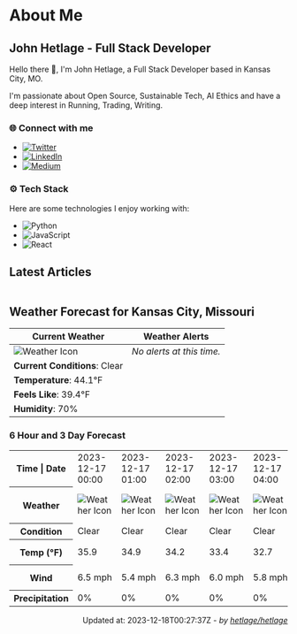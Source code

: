 # About Me

## John Hetlage - Full Stack Developer

Hello there 👋, I'm John Hetlage, a Full Stack Developer based in Kansas City, MO. 

I'm passionate about Open Source, Sustainable Tech, AI Ethics and have a deep interest in Running, Trading, Writing.

### 🌐 Connect with me
- [![Twitter](https://img.shields.io/badge/Twitter-1DA1F2?style=for-the-badge&logo=twitter&logoColor=white)](https://twitter.com/j_hetlage)
- [![LinkedIn](https://img.shields.io/badge/LinkedIn-0077B5?style=for-the-badge&logo=linkedin&logoColor=white)](https://linkedin.com/in/john-hetlage)
- [![Medium](https://img.shields.io/badge/Medium-12100E?style=for-the-badge&logo=medium&logoColor=white)](https://medium.com/@jhetlage)

### ⚙️ Tech Stack
Here are some technologies I enjoy working with:
- ![Python](https://img.shields.io/badge/-Python-05122A?style=flat&logo=Python)
- ![JavaScript](https://img.shields.io/badge/-JavaScript-05122A?style=flat&logo=JavaScript)
- ![React](https://img.shields.io/badge/-React-05122A?style=flat&logo=React)


## Latest Articles

<table>
  <tbody></tbody>
</table>


## Weather Forecast for Kansas City, Missouri

| **Current Weather** | **Weather Alerts** |
|---------------------|--------------------|
| ![Weather Icon](https://cdn.weatherapi.com/weather/64x64/night/113.png) |  _No alerts at this time._  |
| **Current Conditions**: Clear |  | 
| **Temperature**: 44.1°F |  |
| **Feels Like**: 39.4°F |  |
| **Humidity**: 70% | |

### 6 Hour and 3 Day Forecast

<table>
  <tbody>  
    <tr><th>Time | Date</th><td>2023-12-17 00:00</td><td>2023-12-17 01:00</td><td>2023-12-17 02:00</td><td>2023-12-17 03:00</td><td>2023-12-17 04:00</td><td>2023-12-17 05:00</td><td>2023-12-17</td><td>2023-12-18</td><td>2023-12-19</td></tr>
    <tr><th>Weather</th><td><img src="https://cdn.weatherapi.com/weather/64x64/night/113.png" alt="Weather Icon"></td><td><img src="https://cdn.weatherapi.com/weather/64x64/night/113.png" alt="Weather Icon"></td><td><img src="https://cdn.weatherapi.com/weather/64x64/night/113.png" alt="Weather Icon"></td><td><img src="https://cdn.weatherapi.com/weather/64x64/night/113.png" alt="Weather Icon"></td><td><img src="https://cdn.weatherapi.com/weather/64x64/night/113.png" alt="Weather Icon"></td><td><img src="https://cdn.weatherapi.com/weather/64x64/night/113.png" alt="Weather Icon"></td>
    <td><img src="https://cdn.weatherapi.com/weather/64x64/day/113.png" alt="Weather Icons"</td><td><img src="https://cdn.weatherapi.com/weather/64x64/day/113.png" alt="Weather Icons"</td><td><img src="https://cdn.weatherapi.com/weather/64x64/day/122.png" alt="Weather Icons"</td></tr>
    <tr><th>Condition</th><td>Clear</td><td>Clear</td><td>Clear</td><td>Clear</td><td>Clear</td><td>Clear</td>
    <td>Sunny</td><td>Sunny</td><td>Overcast</td></tr>
    <tr><th>Temp (°F)</th><td>35.9</td><td>34.9</td><td>34.2</td><td>33.4</td><td>32.7</td><td>32.3</td>
    <td>51.2° / 31.6°F</td><td>38.9° / 30.6°F</td><td>46.5° / 28.6°F</td></tr>
    <tr><th>Wind</th><td>6.5 mph</td><td>5.4 mph</td><td>6.3 mph</td><td>6.0 mph</td><td>5.8 mph</td><td>5.8 mph</td>
    <td>12.1 mph</td><td>15.4 mph</td><td>16.1 mph</td></tr>
    <tr><th>Precipitation</th><td>0%</td><td>0%</td><td>0%</td><td>0%</td><td>0%</td><td>0%</td>
    <td>0%</td><td>0%</td><td>0%</td></tr>
  </tbody>
</table>

<div align="right">

Updated at: 2023-12-18T00:27:37Z - *by [hetlage/hetlage](https://github.com/hetlage/hetlage)*

</div>

